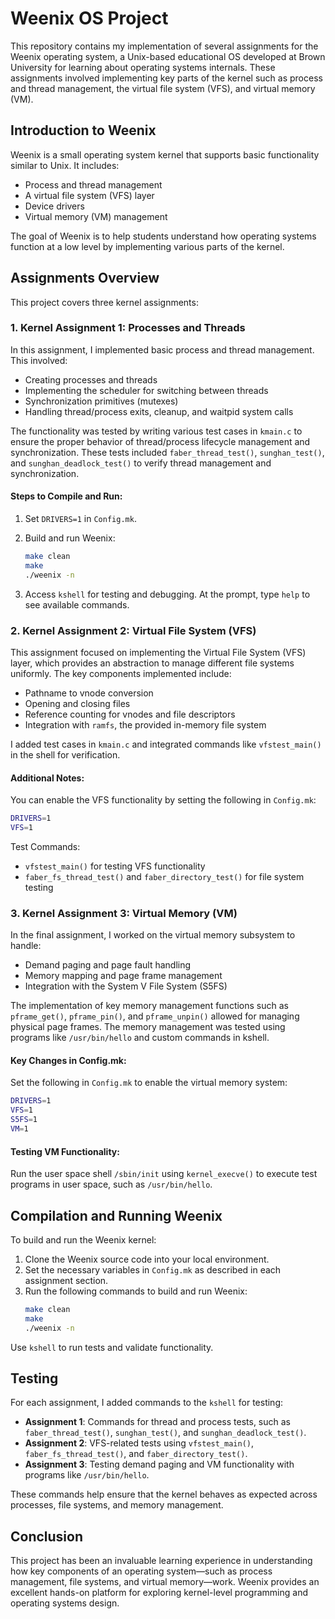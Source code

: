 # Weenix OS Project

This repository contains my implementation of several assignments for the Weenix operating system, a Unix-based educational OS developed at Brown University for learning about operating systems internals. These assignments involved implementing key parts of the kernel such as process and thread management, the virtual file system (VFS), and virtual memory (VM).

## Introduction to Weenix

Weenix is a small operating system kernel that supports basic functionality similar to Unix. It includes:

- Process and thread management
- A virtual file system (VFS) layer
- Device drivers
- Virtual memory (VM) management

The goal of Weenix is to help students understand how operating systems function at a low level by implementing various parts of the kernel. 

## Assignments Overview

This project covers three kernel assignments:

### 1. Kernel Assignment 1: Processes and Threads

In this assignment, I implemented basic process and thread management. This involved:

- Creating processes and threads
- Implementing the scheduler for switching between threads
- Synchronization primitives (mutexes)
- Handling thread/process exits, cleanup, and waitpid system calls

The functionality was tested by writing various test cases in `kmain.c` to ensure the proper behavior of thread/process lifecycle management and synchronization. These tests included `faber_thread_test()`, `sunghan_test()`, and `sunghan_deadlock_test()` to verify thread management and synchronization.

#### Steps to Compile and Run:
1. Set `DRIVERS=1` in `Config.mk`.
2. Build and run Weenix:
    ```bash
    make clean
    make
    ./weenix -n
    ```

3. Access `kshell` for testing and debugging. At the prompt, type `help` to see available commands.

### 2. Kernel Assignment 2: Virtual File System (VFS)

This assignment focused on implementing the Virtual File System (VFS) layer, which provides an abstraction to manage different file systems uniformly. The key components implemented include:

- Pathname to vnode conversion
- Opening and closing files
- Reference counting for vnodes and file descriptors
- Integration with `ramfs`, the provided in-memory file system

I added test cases in `kmain.c` and integrated commands like `vfstest_main()` in the shell for verification.

#### Additional Notes:
You can enable the VFS functionality by setting the following in `Config.mk`:
```bash
DRIVERS=1
VFS=1
```
Test Commands:
- `vfstest_main()` for testing VFS functionality
- `faber_fs_thread_test()` and `faber_directory_test()` for file system testing

### 3. Kernel Assignment 3: Virtual Memory (VM)

In the final assignment, I worked on the virtual memory subsystem to handle:

- Demand paging and page fault handling
- Memory mapping and page frame management
- Integration with the System V File System (S5FS)

The implementation of key memory management functions such as `pframe_get()`, `pframe_pin()`, and `pframe_unpin()` allowed for managing physical page frames. The memory management was tested using programs like `/usr/bin/hello` and custom commands in kshell.

#### Key Changes in Config.mk:
Set the following in `Config.mk` to enable the virtual memory system:
```bash
DRIVERS=1
VFS=1
S5FS=1
VM=1
```

#### Testing VM Functionality:
Run the user space shell `/sbin/init` using `kernel_execve()` to execute test programs in user space, such as `/usr/bin/hello`.

## Compilation and Running Weenix

To build and run the Weenix kernel:

1. Clone the Weenix source code into your local environment.
2. Set the necessary variables in `Config.mk` as described in each assignment section.
3. Run the following commands to build and run Weenix:
    ```bash
    make clean
    make
    ./weenix -n
    ```

Use `kshell` to run tests and validate functionality.

## Testing

For each assignment, I added commands to the `kshell` for testing:

- **Assignment 1**: Commands for thread and process tests, such as `faber_thread_test()`, `sunghan_test()`, and `sunghan_deadlock_test()`.
- **Assignment 2**: VFS-related tests using `vfstest_main()`, `faber_fs_thread_test()`, and `faber_directory_test()`.
- **Assignment 3**: Testing demand paging and VM functionality with programs like `/usr/bin/hello`.

These commands help ensure that the kernel behaves as expected across processes, file systems, and memory management.

## Conclusion

This project has been an invaluable learning experience in understanding how key components of an operating system—such as process management, file systems, and virtual memory—work. Weenix provides an excellent hands-on platform for exploring kernel-level programming and operating systems design.
